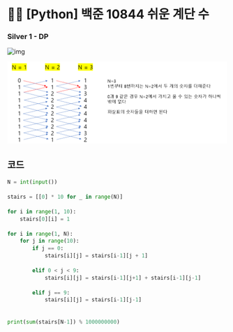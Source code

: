 # 🧑‍💻 [Python] 백준 10844 쉬운 계단 수

### Silver 1 - DP



![img](https://blog.kakaocdn.net/dn/cC1MR5/btr1QwKHa2P/iVlOamnCuGQNGj3KIqU18K/img.png)



![image-20230324143924560](49_백준_10844.assets/image-20230324143924560.png)



## 코드

```python
N = int(input())

stairs = [[0] * 10 for _ in range(N)]

for i in range(1, 10):
    stairs[0][i] = 1

for i in range(1, N):
    for j in range(10):
        if j == 0:
            stairs[i][j] = stairs[i-1][j + 1]
        
        elif 0 < j < 9:
            stairs[i][j] = stairs[i-1][j+1] + stairs[i-1][j-1]

        elif j == 9:
            stairs[i][j] = stairs[i-1][j-1]


print(sum(stairs[N-1]) % 1000000000)
```



